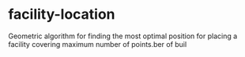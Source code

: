 # facility-location
Geometric algorithm for finding the most optimal position for placing a facility covering maximum number of points.ber of buil

